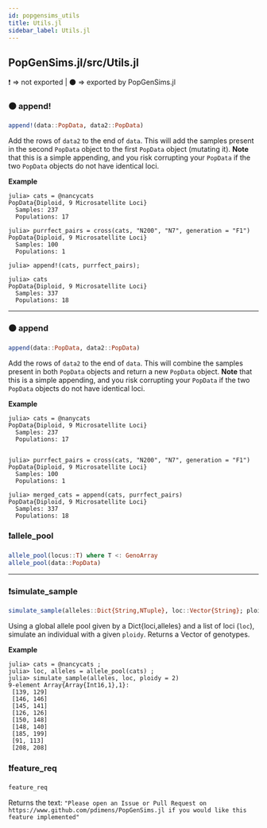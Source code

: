```yaml
---
id: popgensims_utils
title: Utils.jl
sidebar_label: Utils.jl
---
```

## PopGenSims.jl/src/Utils.jl
❗ => not exported | 
⚫ => exported by PopGenSims.jl

### ⚫ append!
```julia
append!(data::PopData, data2::PopData)
```
Add the rows of `data2` to the end of `data`. This will add the samples present
in the second `PopData` object to the first `PopData` object (mutating it). 
**Note** that this is a simple appending, and you risk corrupting your `PopData` if
the two `PopData` objects do not have identical loci.

**Example**
```
julia> cats = @nancycats
PopData{Diploid, 9 Microsatellite Loci}
  Samples: 237
  Populations: 17

julia> purrfect_pairs = cross(cats, "N200", "N7", generation = "F1")
PopData{Diploid, 9 Microsatellite Loci}
  Samples: 100
  Populations: 1

julia> append!(cats, purrfect_pairs);

julia> cats
PopData{Diploid, 9 Microsatellite Loci}
  Samples: 337
  Populations: 18
```
----
### ⚫ append
```julia
append(data::PopData, data2::PopData)
```
Add the rows of `data2` to the end of `data`. This will combine the samples present
in both `PopData` objects and return a new `PopData` object. **Note** that this is 
a simple appending, and you risk corrupting your `PopData` if the two `PopData` 
objects do not have identical loci.

**Example**
```
julia> cats = @nanycats
PopData{Diploid, 9 Microsatellite Loci}
  Samples: 237
  Populations: 17


julia> purrfect_pairs = cross(cats, "N200", "N7", generation = "F1")
PopData{Diploid, 9 Microsatellite Loci}
  Samples: 100
  Populations: 1

julia> merged_cats = append(cats, purrfect_pairs)
PopData{Diploid, 9 Microsatellite Loci}
  Samples: 337
  Populations: 18
```

### ❗allele_pool
```julia
allele_pool(locus::T) where T <: GenoArray
allele_pool(data::PopData)
```

-----

### ❗simulate_sample
```julia
simulate_sample(alleles::Dict{String,NTuple}, loc::Vector{String}; ploidy::Int)
```
Using a global allele pool given by a Dict{loci,alleles} and a list of loci (`loc`), simulate
an individual with a given `ploidy`. Returns a Vector of genotypes.

**Example**
```
julia> cats = @nancycats ;
julia> loc, alleles = allele_pool(cats) ;
julia> simulate_sample(alleles, loc, ploidy = 2)
9-element Array{Array{Int16,1},1}:
 [139, 129]
 [146, 146]
 [145, 141]
 [126, 126]
 [150, 148]
 [148, 140]
 [185, 199]
 [91, 113]
 [208, 208]
```

### ❗feature_req
```julia
feature_req
```
Returns the text: `"Please open an Issue or Pull Request on https://www.github.com/pdimens/PopGenSims.jl if you would like this feature implemented"`